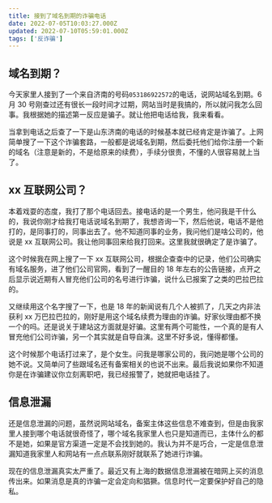 ```yaml
---
title: 接到了域名到期的诈骗电话
date: 2022-07-05T10:03:27.000Z
updated: 2022-07-10T05:59:01.000Z
tags: ['反诈骗']
---
```

  
## 域名到期？

今天家里人接到了一个来自济南的号码`053186922572`的电话，说网站域名到期。6 月 30 号刚查过还有很长一段时间才过期，网站当时是我搞的，所以就问我怎么回事。我根据她的描述第一反应是骗子。就让他把电话给我，我来看看。

当拿到电话之后查了一下是山东济南的电话的时候基本就已经肯定是诈骗了。上网简单搜了一下这个诈骗套路，一般都是说域名到期，然后委托他们给你注册一个新的域名（注意是新的，不是给原来的续费），手续分很贵，不懂的人很容易就上当了。

## xx 互联网公司？

本着戏耍的态度，我打了那个电话回去。接电话的是一个男生，他问我是干什么的，我说你刚才给我打电话说域名到期了，我想咨询一下，然后他说，电话不是他打的，是同事打的，同事出去了。他不知道同事的业务，我问他们是啥公司的，他说是 xx 互联网公司。我让他同事回来给我打回来。这里我就很确定了是诈骗了。

这个时候我在网上搜了一下 xx 互联网公司，根据企查查中的记录，他们公司确实有域名服务，进了他们公司官网，看到了一醒目的 18 年左右的公告链接，点开之后显示说近期有人冒充他们公司的名号进行诈骗，说什么已报案了之类的巴拉巴拉的。

又继续用这个名字搜了一下，也是 18 年的新闻说有几个人被抓了，几天之内非法获利 xx 万巴拉巴拉的，刚好是用这个域名续费为理由的诈骗。好家伙理由都不换一个的吗。还是说关于建站这方面就是好骗。这里有两个可能性，一个真的是有人冒充他们公司诈骗，另一个其实就是自导自演。这里不好多说，懂得都懂。

这个时候那个电话打过来了，是个女生。问我是哪家公司的，我问她是哪个公司的她不说。又简单问了些跟域名还有备案相关的也说不出来。最后我说如果你不知道你是在诈骗建议你立刻离职吧，我已经报警了，她就把电话挂了。

## 信息泄漏

还是信息泄漏的问题，虽然说网站域名，备案主体这些信息不难查到，但是由我家里人接到哪个电话就很奇怪了，哪个域名我家里人也只是知道而已，主体什么的都不是她，如果是官方渠道一定是不会找到她的。我认为并不是巧合，一定是信息泄漏知道我家里人和网站有一点点联系刚好就联系了她进行诈骗。

现在的信息泄漏真实太严重了。最近又有上海的数据信息泄漏被在暗网上买的消息传出来。如果消息是真的诈骗一定会定向和猖獗。信息时代一定要保护好自己的隐私。